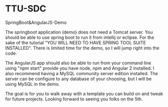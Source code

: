 # TTU-SDC
SpringBoot&amp;AngularJS-Demo

The springboot application (demo) does not need a Tomcat server. You should be able to use spring boot to run it from intellij or eclipse. 
For the sake of the tutorial "YOU WILL NEED TO HAVE SPRING TOOL SUITE INSTALLED". There is limited time for the demo, so I will jump right
into the code.

The AngularJS app should also be able to run from your command line using "npm start" provide you have node, npm and Angular 2 installed.
I also recommend having a MySQL community server edition installed. The server can be configure to any database of your choosing, but I will
be using MySQL in the demo.

The goal is for you to walk away with a template you can build on and tweak for future projects. Looking forward to seeing you folks on the 5th.
